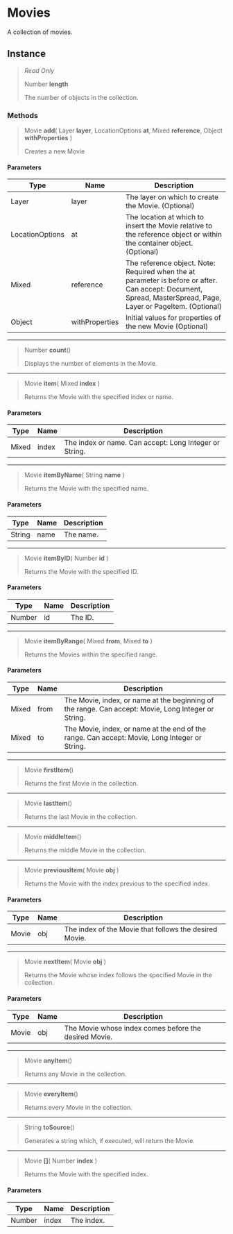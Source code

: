 # Movies
A collection of movies.

## Instance
> *Read Only* 
> 
> Number **length** 
>
> The number of objects in the collection.

### Methods
> Movie **add**( Layer **layer**, LocationOptions **at**, Mixed **reference**, Object **withProperties** )
> 
> Creates a new Movie
#### Parameters
| Type | Name | Description |
|---|---|---|
| Layer | layer | The layer on which to create the Movie. (Optional) |
| LocationOptions | at | The location at which to insert the Movie relative to the reference object or within the container object. (Optional) |
| Mixed | reference | The reference object. Note: Required when the at parameter is before or after. Can accept: Document, Spread, MasterSpread, Page, Layer or PageItem. (Optional) |
| Object | withProperties | Initial values for properties of the new Movie (Optional) |

*** 
> Number **count**()
> 
> Displays the number of elements in the Movie.
*** 
> Movie **item**( Mixed **index** )
> 
> Returns the Movie with the specified index or name.
#### Parameters
| Type | Name | Description |
|---|---|---|
| Mixed | index | The index or name. Can accept: Long Integer or String. |

*** 
> Movie **itemByName**( String **name** )
> 
> Returns the Movie with the specified name.
#### Parameters
| Type | Name | Description |
|---|---|---|
| String | name | The name. |

*** 
> Movie **itemByID**( Number **id** )
> 
> Returns the Movie with the specified ID.
#### Parameters
| Type | Name | Description |
|---|---|---|
| Number | id | The ID. |

*** 
> Movie **itemByRange**( Mixed **from**, Mixed **to** )
> 
> Returns the Movies within the specified range.
#### Parameters
| Type | Name | Description |
|---|---|---|
| Mixed | from | The Movie, index, or name at the beginning of the range. Can accept: Movie, Long Integer or String. |
| Mixed | to | The Movie, index, or name at the end of the range. Can accept: Movie, Long Integer or String. |

*** 
> Movie **firstItem**()
> 
> Returns the first Movie in the collection.
*** 
> Movie **lastItem**()
> 
> Returns the last Movie in the collection.
*** 
> Movie **middleItem**()
> 
> Returns the middle Movie in the collection.
*** 
> Movie **previousItem**( Movie **obj** )
> 
> Returns the Movie with the index previous to the specified index.
#### Parameters
| Type | Name | Description |
|---|---|---|
| Movie | obj | The index of the Movie that follows the desired Movie. |

*** 
> Movie **nextItem**( Movie **obj** )
> 
> Returns the Movie whose index follows the specified Movie in the collection.
#### Parameters
| Type | Name | Description |
|---|---|---|
| Movie | obj | The Movie whose index comes before the desired Movie. |

*** 
> Movie **anyItem**()
> 
> Returns any Movie in the collection.
*** 
> Movie **everyItem**()
> 
> Returns every Movie in the collection.
*** 
> String **toSource**()
> 
> Generates a string which, if executed, will return the Movie.
*** 
> Movie **[]**( Number **index** )
> 
> Returns the Movie with the specified index.
#### Parameters
| Type | Name | Description |
|---|---|---|
| Number | index | The index. |


